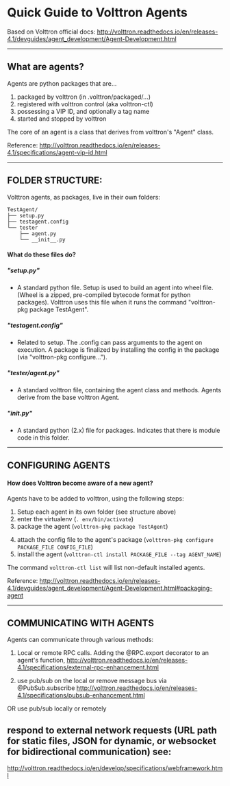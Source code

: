 # Quick Guide to Volttron Agents

Based on Volttron official docs:
http://volttron.readthedocs.io/en/releases-4.1/devguides/agent_development/Agent-Development.html

---
What are agents?
---

Agents are python packages that are... 
1) packaged by volttron (in .volttron/packaged/...)
2) registered with volttron control (aka volttron-ctl)
3) possessing a VIP ID, and optionally a tag name
4) started and stopped by volttron

The core of an agent is a class that derives from volttron's "Agent" class.

Reference: http://volttron.readthedocs.io/en/releases-4.1/specifications/agent-vip-id.html

-------------------------
FOLDER STRUCTURE:
-------------------------
Volttron agents, as packages, live in their own folders:
```
TestAgent/
├── setup.py
├── testagent.config
└── tester
    ├── agent.py
    └── __init__.py
```

#### What do these files do?
##### "setup.py"
- A standard python file. Setup is used to build an agent into wheel file.
(Wheel is a zipped, pre-compiled bytecode format for python packages).
Volttron uses this file when it runs the command "volttron-pkg package TestAgent".

##### "testagent.config"
- Related to setup. The .config can pass arguments to the agent on execution.
A package is finalized by installing the config in the package (via "volttron-pkg configure...").

##### "tester/agent.py"
- A standard volttron file, containing the agent class and methods.
Agents derive from the base volttron Agent.

##### "__init__.py"
- A standard python (2.x) file for packages. Indicates that there is module code in this folder.


--------------------
CONFIGURING AGENTS
--------------------
#### How does Volttron become aware of a new agent? 
Agents have to be added to volttron, using the following steps:

1. Setup each agent in its own folder (see structure above)
2. enter the virtualenv (```. env/bin/activate```)
3. package the agent (```volttron-pkg package TestAgent```)
4) attach the config file to the agent's package (```volttron-pkg configure PACKAGE_FILE CONFIG_FILE```)
5) install the agent (```volttron-ctl install PACKAGE_FILE --tag AGENT_NAME```)

The command ``volttron-ctl list`` will list non-default installed agents.

Reference: http://volttron.readthedocs.io/en/releases-4.1/devguides/agent_development/Agent-Development.html#packaging-agent

---------------------
COMMUNICATING WITH AGENTS
---------------------

Agents can communicate through various methods:
 
1) Local or remote RPC calls. Adding the @RPC.export decorator to an agent's function, 
http://volttron.readthedocs.io/en/releases-4.1/specifications/external-rpc-enhancement.html

2) use pub/sub on the local or remove message bus via @PubSub.subscribe
http://volttron.readthedocs.io/en/releases-4.1/specifications/pubsub-enhancement.html

OR
use pub/sub locally or remotely


respond to external network requests (URL path for static files, JSON for dynamic,
or websocket for bidirectional communication)
see:
-
 http://volttron.readthedocs.io/en/develop/specifications/webframework.html

